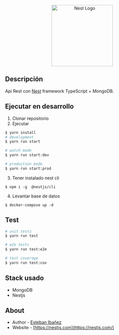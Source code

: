 <p align="center">
  <a href="http://nestjs.com/" target="blank"><img src="https://nestjs.com/img/logo-small.svg" width="200" alt="Nest Logo" /></a>
</p>

## Descripción
Api Rest con
[Nest](https://github.com/nestjs/nest) framework TypeScript + MongoDB.

## Ejecutar en desarrollo

1. Clonar repositorio
2. Ejecutar

```bash
$ yarn install
# development
$ yarn run start

# watch mode
$ yarn run start:dev

# production mode
$ yarn run start:prod
```
3. Tener instalado nest cli
```
$ npm i -g  @nestjs/cli

```

4. Levantar base de datos

```
$ docker-compose up -d

```
## Test

```bash
# unit tests
$ yarn run test

# e2e tests
$ yarn run test:e2e

# test coverage
$ yarn run test:cov
```

## Stack usado

* MongoDB
* Nestjs

## About

- Author - [Esteban Ibañez](https://e.com)
- Website - [https://nestjs.com](https://nestjs.com/)


